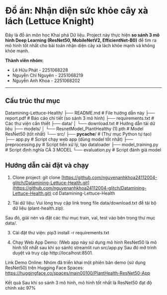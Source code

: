 # Đồ án: Nhận diện sức khỏe cây xà lách (Lettuce Knight)

Đây là đồ án môn học Khai phá Dữ liệu. Project này thực hiện **so sánh 3 mô hình Deep Learning (ResNet50, MobileNetV2, EfficientNet-B0)** để tìm ra mô hình tốt nhất cho bài toán nhận diện cây xà lách khỏe mạnh và không khỏe mạnh.

**Thành viên nhóm:**
* Lê Hữu Phát - 2251068228
* Nguyễn Chí Nguyên - 2251068219
* Nguyễn Anh Khoa - 2251068202

---

## Cấu trúc thư mục

Datamining-Lettuce-Health/
├── README.md           # File hướng dẫn này
├── report.pdf          # Báo cáo chi tiết (so sánh 3 mô hình)
├── requirements.txt    # Các thư viện cần thiết
├── data/
│   └── download.txt    # Hướng dẫn tải dữ liệu
├── models/
│   └── ResnetModel_PlantHealthy (1).pth  # Model ResNet50 (tốt nhất)
└── src/
    ├── __pycache__/      # (Thư mục Python tự tạo)
    ├── app.py            # Script chạy web app (dùng model tốt nhất)
    ├── preprocessing.py  # Script tiền xử lý, tạo dataloader
    ├── model_training.py # Script định nghĩa CẢ 3 MODEL
    └── evaluation.py     # Script đánh giá model

## Hướng dẫn cài đặt và chạy
1. Clone project:
git clone [https://github.com/nguyenanhkhoa24112004-glitch/Datamining-Lettuce-Health.git](https://github.com/nguyenanhkhoa24112004-glitch/Datamining-Lettuce-Health.git)
cd Datamining-Lettuce-Health

2. Tải dữ liệu: Vui lòng truy cập link trong file data/download.txt để tải bộ dữ liệu (plant-health.zip).

Sau đó, giải nén và đặt các thư mục train, val, test vào bên trong thư mục data/.

3. Cài đặt thư viện:
pip3 install -r requirements.txt

4. Chạy Web App Demo: (Web app này sử dụng mô hình ResNet50 là mô hình tốt nhất sau khi so sánh)
streamlit run src/app.py
Sau đó mở trình duyệt và truy cập http://localhost:8501.

Link Demo Online:
Nhóm đã triển khai một phiên bản demo (sử dụng ResNet50) trên Hugging Face Spaces: https://huggingface.co/spaces/main00100/PlantHealth-ResNet50-App

Kết quả
Sau khi so sánh 3 mô hình, mô hình tốt nhất là ResNet50 đạt độ chính xác 97%

